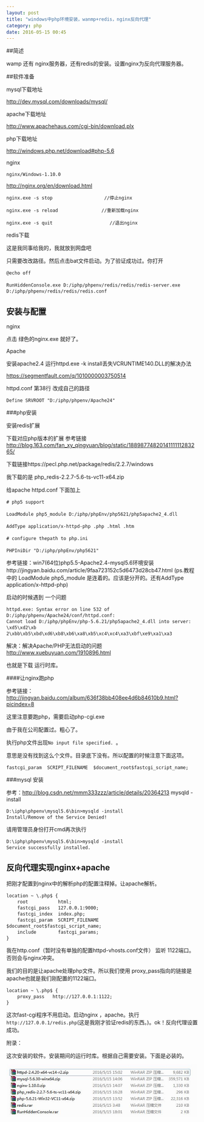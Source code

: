 ```yaml
---
layout: post
title: "windows中php环境安装，wanmp+redis，nginx反向代理"
category: php
date: 2016-05-15 00:45
---
```


 

##简述

wamp 还有 nginx服务器，还有redis的安装。设置nginx为反向代理服务器。

##软件准备 


mysql下载地址

http://dev.mysql.com/downloads/mysql/


apache下载地址

 

http://www.apachehaus.com/cgi-bin/download.plx


php下载地址

http://windows.php.net/download#php-5.6

nginx
	
	nginx/Windows-1.10.0

 http://nginx.org/en/download.html

 ```
nginx.exe -s stop                   //停止nginx

nginx.exe -s reload                //重新加载nginx

nginx.exe -s quit                     //退出nginx

 ```

redis下载

这是我同事给我的，我就放到网盘吧

只需要改改路径。然后点击bat文件启动。为了验证成功过。你打开
```
@echo off

RunHiddenConsole.exe D:/iphp/phpenv/redis/redis/redis-server.exe D:/iphp/phpenv/redis/redis/redis.conf

```

## 安装与配置

nginx

点击 绿色的nginx.exe 就好了。

Apache

安装apache2.4 运行httpd.exe -k install丢失VCRUNTIME140.DLL的解决办法

https://segmentfault.com/q/1010000003750514


httpd.conf 第38行 改成自己的路径

```
Define SRVROOT "D:/iphp/phpenv/Apache24"
```

###php安装

安装redis扩展

下载对应php版本的扩展 参考链接 http://blog.163.com/fan_xy_qingyuan/blog/static/1889877482014111111283265/ 

下载链接https://pecl.php.net/package/redis/2.2.7/windows

我下载的是 php_redis-2.2.7-5.6-ts-vc11-x64.zip

给apache httpd.conf 下面加上


```
# php5 support

LoadModule php5_module D:/iphp/phpEnv/php5621/php5apache2_4.dll

AddType application/x-httpd-php .php .html .htm

# configure thepath to php.ini

PHPIniDir "D:/iphp/phpEnv/php5621"

```
参考链接：win7(64位)php5.5-Apache2.4-mysql5.6环境安装http://jingyan.baidu.com/article/9faa723152c5d6473d28cb47.html (ps.教程中的 LoadModule php5_module 是连着的。应该是分开的。还有AddType application/x-httpd-php)

启动的时候遇到 一个问题

```
httpd.exe: Syntax error on line 532 of D:/iphp/phpenv/Apache24/conf/httpd.conf:
Cannot load D:/iphp/phpEnv/php-5.6.21/php5apache2_4.dll into server: \xd5\xd2\xb
2\xbb\xb5\xbd\xd6\xb8\xb6\xa8\xb5\xc4\xc4\xa3\xbf\xe9\xa1\xa3
```

解决：解决Apache/PHP无法启动的问题 http://www.xuebuyuan.com/1910896.html

也就是下载 运行时库。


####让nginx跑php


参考链接：http://jingyan.baidu.com/album/636f38bb408ee4d6b84610b9.html?picindex=8

这里注意要跑php，需要启动php-cgi.exe

由于我在公司配置过。粗心了。

执行php文件出现`No input file specified. `。

意思是没有找到这么个文件。目录底下没有。所以配置的时候注意下面这项。

```
fastcgi_param  SCRIPT_FILENAME  $document_root$fastcgi_script_name;
```

###mysql 安装 

参考：http://blog.csdn.net/mmm333zzz/article/details/20364213
mysqld -install

```
D:\iphp\phpenv\mysql5.6\bin>mysqld -install
Install/Remove of the Service Denied!
```

请用管理员身份打开cmd再次执行

```
D:\iphp\phpenv\mysql5.6\bin>mysqld -install
Service successfully installed.
```


## 反向代理实现nginx+apache

把刚才配置到nginx中的解析php的配置注释掉。让apache解析。

```
location ~ \.php$ {
    root           html;
    fastcgi_pass   127.0.0.1:9000;
    fastcgi_index  index.php;
    fastcgi_param  SCRIPT_FILENAME  $document_root$fastcgi_script_name;
    include        fastcgi_params;
}

```
我在http.conf（暂时没有单独的配置httpd-vhosts.conf文件） 监听 1122端口。否则会与nginx冲突。

我们的目的是让apache处理php文件。所以我们使用 proxy_pass指向的链接是 apache也就是我们刚配置的1122端口。
```
location ~ \.php$ {
    proxy_pass   http://127.0.0.1:1122;
}
```

这次fast-cgi程序不用启动。启动nginx ，apache。执行 `http://127.0.0.1/redis.php`(这是我刚才验证redis的东西。)。ok！反向代理设置成功。

附录：

这次安装的软件。安装期间的运行时库。根据自己需要安装。下面是必装的。

![](/images/wanmpr/wanmpr.jpg)
